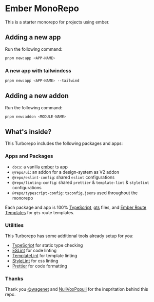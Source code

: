 # Ember MonoRepo

This is a starter monorepo for projects using ember.

## Adding a new app

Run the following command:

```sh
pnpm new:app <APP-NAME>
```

### A new app with tailwindcss

```sh
pnpm new:app <APP-NAME> --tailwind
```

## Adding a new addon

Run the following command:

```sh
pnpm new:addon <MODULE-NAME>
```

## What's inside?

This Turborepo includes the following packages and apps:

### Apps and Packages

- `docs`: a vanilla [ember](https://emberjs.com) ts app
- `@repo/ui`: an addon for a design-system as V2 addon
- `@repo/eslint-config`: shared `eslint` configurations
- `@repo/linting-config`: shared `prettier` & `template-lint` & `stylelint` configurations
- `@repo/typescript-config`: `tsconfig.json`s used throughout the monorepo

Each package and app is 100% [TypeScript](https://www.typescriptlang.org/), [gts](https://github.com/ember-cli/ember-template-imports) files, and [Ember Route Templates](https://github.com/discourse/ember-route-template) for `gts` route templates.

### Utilities

This Turborepo has some additional tools already setup for you:

- [TypeScript](https://www.typescriptlang.org/) for static type checking
- [ESLint](https://eslint.org/) for code linting
- [TemplateLint](https://github.com/ember-template-lint/ember-template-lint) for template linting
- [StyleLint](https://stylelint.io/) for css linting
- [Prettier](https://prettier.io) for code formatting

### Thanks

Thank you [@wagenet](https://github.com/wagenet) and [NullVoxPopuli](https://github.com/NullVoxPopuli) for the inspritation behind this repo.
